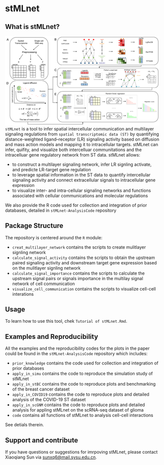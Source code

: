 # stMLnet

## What is stMLnet?
![image](https://github.com/SunXQlab/stMLnet/blob/main/overview_stMLnet.png)
`stMLnet` is a tool to infer spatial intercellular communication and multilayer signaling regulations from `spatial transcriptomic data (ST)` by quantifying distance-weighted ligand–receptor (LR) signaling activity based on diffusion and mass action models and mapping it to intracellular targets. stMLnet can infer, quifity, and visualize both intercelluar communitations and the intracelluar gene regulatory network from ST data. stMLnet allows:
* to construct a multilayer signaling network, infer LR signling activate, and predicte LR-target gene regulation <br>
* to leverage spatial information in the ST data to quantify intercellular signaling activity and connect extracellular signals to intracellular gene expression<br>
* to visualize inter- and intra-cellular signaling networks and functions associated with cellular communications and molecular regulations <br>

We also provide the R code used for collection and integration of prior databases, detailed in `stMLnet-AnalysisCode` repository

## Package Structure
The repository is centered around the `R` module:
* `creat_multilayer_network` contains the scripts to create mulitlayer signling network <br>
* `calculate_signal_activity` contains the scripts to obtain the upstream paired signaling activity and downstream target gene expression based on the mulitlayer signling network <br>
* `calculate_signal_importance` contains the scripts to calculate the upstream signal pairs or signals importance in the multilay signal network of cell communication <br>
* `visualize_cell_communication` contains the scripts to visualize cell-cell interations <br>

## Usage
To learn how to use this tool, chek `Tutorial of stMLnet.Rmd`.

## Examples and Reproducibility
All the examples and the reproducibility codes for the plots in the paper could be found in the `stMLnet-AnalysisCode` repository which includes:

* `prior_knowledge` contains the code used for collection and integration of prior databases <br>
* `apply_in_simu` contains the code to reproduce the simulation study of stMLnet <br>
* `apply_in_stBC` contains the code to reproduce plots and benchmarking of the breast cancer dataset <br>
* `apply_in_COVID19` contains the code to reproduce plots and detailed analysis of the COVID-19 ST dataset <br>
* `apply_in_scGNM` contains the code to reproduce plots and detailed analysis for appling stMLnet on the scRNA-seq dataset of glioma <br>
* `code` contains all functions of stMLnet to analysis cell-cell interactions <br>

See detials therein.


## Support and contribute
If you have questions or suggestions for imrpoving stMLnet, please contact Xiaoqiang Sun via sunxq6@mail.sysu.edu.cn.





